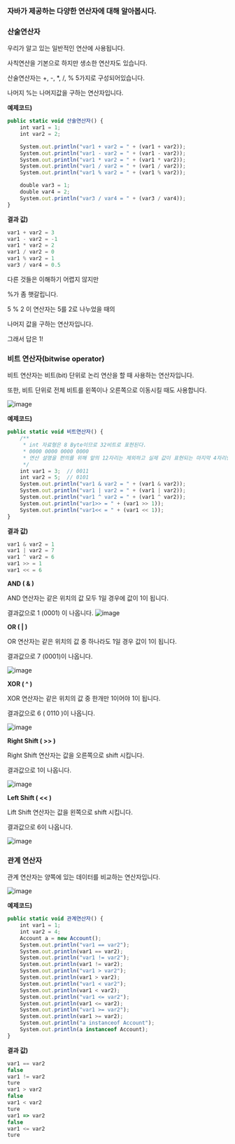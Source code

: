 ### 자바가 제공하는 다양한 연산자에 대해 알아봅시다.

### 산술연산자

우리가 알고 있는 일반적인 연산에 사용됩니다. 

사칙연산을 기본으로 하지만 생소한 연산자도 있습니다.

산술연산자는 +, -, *, /, % 5가지로 구성되어있습니다.

나머지 %는 나머지값을 구하는 연산자입니다. 

**예제코드)**

```jsx
public static void 산술연산자() {
    int var1 = 1;
    int var2 = 2;

    System.out.println("var1 + var2 = " + (var1 + var2));
    System.out.println("var1 - var2 = " + (var1 - var2));
    System.out.println("var1 * var2 = " + (var1 * var2));
    System.out.println("var1 / var2 = " + (var1 / var2));
    System.out.println("var1 % var2 = " + (var1 % var2));

    double var3 = 1;
    double var4 = 2;
    System.out.println("var3 / var4 = " + (var3 / var4));
}
```

**결과 값)**

```jsx
var1 + var2 = 3
var1 - var2 = -1
var1 * var2 = 2
var1 / var2 = 0
var1 % var2 = 1
var3 / var4 = 0.5
```

다른 것들은 이해하기 어렵지 않지만 

%가 좀 햇갈립니다. 

5 % 2 이 연산자는 5를 2로 나누었을 때의 

나머지 값을 구하는 연산자입니다. 

그래서 답은 1!

### **비트 연산자(bitwise operator)**

비트 연산자는 비트(bit) 단위로 논리 연산을 할 때 사용하는 연산자입니다.

또한, 비트 단위로 전체 비트를 왼쪽이나 오른쪽으로 이동시킬 때도 사용합니다.

![image](https://user-images.githubusercontent.com/91429710/177756165-0398362a-0aca-45e7-9118-3c7ab3a4fbba.png)

**예제코드)**

```jsx
public static void 비트연산자() {
    /**
     * int 자료형은 8 Byte이므로 32비트로 표현된다.
     * 0000 0000 0000 0000
     * 연산 설명을 편의를 위해 앞의 12자리는 제외하고 실제 값이 표현되는 마지막 4자리만 표현하겠습니다.
     */
    int var1 = 3;  // 0011
    int var2 = 5;  // 0101
    System.out.println("var1 & var2 = " + (var1 & var2));
    System.out.println("var1 | var2 = " + (var1 | var2));
    System.out.println("var1 ^ var2 = " + (var1 ^ var2));
    System.out.println("var1>> = " + (var1 >> 1));
    System.out.println("var1<< = " + (var1 << 1));
}
```

**결과 값)**

```jsx
var1 & var2 = 1
var1 | var2 = 7
var1 ^ var2 = 6
var1 >> = 1
var1 << = 6
```

**AND ( & )**

AND 연산자는 같은 위치의 값 모두 1일 경우에 값이 1이 됩니다.

결과값으로 1 (0001) 이 나옵니다.
![image](https://user-images.githubusercontent.com/91429710/177757433-57628262-58f9-4474-bff7-3240ad1d9537.png)

**OR ( | )**

OR 연산자는 같은 위치의 값 중 하나라도 1일 경우 값이 1이 됩니다.

결과값으로 7  (0001)이 나옵니다.

![image](https://user-images.githubusercontent.com/91429710/177757522-580b7873-4ccd-4b92-b807-78c7132a4aca.png)

**XOR ( ^ )**

XOR 연산자는 같은 위치의 값 중 한개만 1이어야 1이 됩니다.

결과값으로 6 ( 0110 )이 나옵니다.

![image](https://user-images.githubusercontent.com/91429710/177757576-90b10539-59ae-4fea-bc2d-58e533fef754.png)

**Right Shift ( >> )**

Right Shift 연산자는 값을 오른쪽으로 shift 시킵니다.

결과값으로 1이 나옵니다.

![image](https://user-images.githubusercontent.com/91429710/177757645-7e8908ea-f97c-43ba-8c29-583c21b24059.png)

**Left Shift ( << )**

Lift Shift 연산자는 값을 왼쪽으로 shift 시킵니다.

결과값으로 6이 나옵니다.

![image](https://user-images.githubusercontent.com/91429710/177757721-f0d8eafa-6cb5-4d95-afa8-8312b4977a33.png)

### **관계 연산자**

관계 연산자는 양쪽에 있는 데이터를 비교하는 연산자입니다.

![image](https://user-images.githubusercontent.com/91429710/177757902-4b8831db-204f-4545-bdfa-8046caa4f4ff.png)

**예제코드)**

```jsx
public static void 관계연산자() {
    int var1 = 1;
    int var2 = 4;
    Account a = new Account();
    System.out.println("var1 == var2");
    System.out.println(var1 == var2);
    System.out.println("var1 != var2");
    System.out.println(var1 != var2);
    System.out.println("var1 > var2");
    System.out.println(var1 > var2);
    System.out.println("var1 < var2");
    System.out.println(var1 < var2);
    System.out.println("var1 <= var2");
    System.out.println(var1 <= var2);
    System.out.println("var1 >= var2");
    System.out.println(var1 >= var2);
    System.out.println("a instanceof Account");
    System.out.println(a instanceof Account);
}
```

**결과 값)**

```jsx
var1 == var2
false
var1 != var2 
ture
var1 > var2 
false
var1 < var2 
ture
var1 => var2 
false
var1 <= var2 
ture
```

